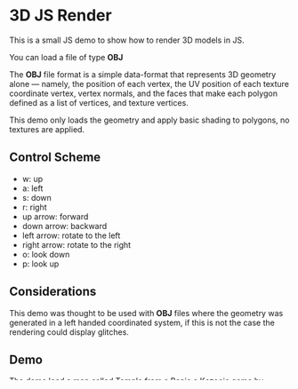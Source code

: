 # 3D JS Render

This is a small JS demo to show how to render 3D models in JS.

You can load a file of type **OBJ**

The **OBJ** file format is a simple data-format that represents 3D geometry alone — namely, the position of each vertex, the UV position of each texture coordinate vertex, vertex normals, and the faces that make each polygon defined as a list of vertices, and texture vertices.

This demo only loads the geometry and apply basic shading to polygons, no textures are applied.

## Control Scheme

- w: up
- a: left
- s: down
- r: right
- up arrow: forward
- down arrow: backward
- left arrow: rotate to the left
- right arrow: rotate to the right
- o: look down
- p: look up

## Considerations

This demo was thought to be used with **OBJ** files where the geometry was generated in a left handed coordinated system, if this is not the case the rendering could display glitches.

## Demo

The demo load a map called Temple from a Banjo a Kazooie game by default.

https://jahepi-mx.github.io/3d-js-render
